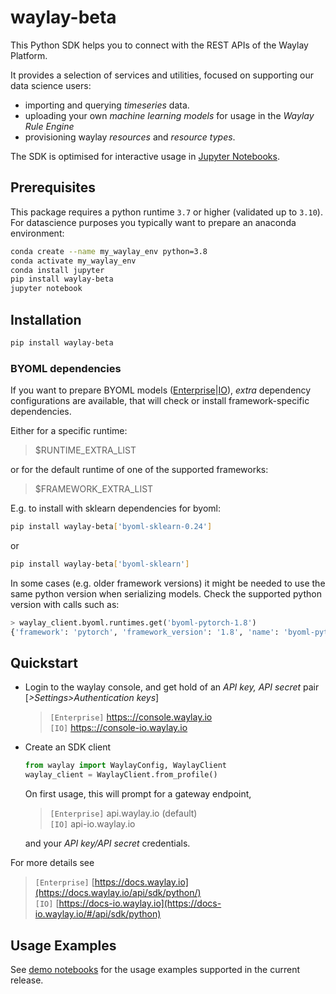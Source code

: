 
# waylay-beta

This Python SDK helps you to connect with the REST APIs of the Waylay Platform.

It provides a selection of services and utilities, focused on supporting our data science users:
* importing and querying _timeseries_ data.
* uploading your own _machine learning models_ for usage in the _Waylay Rule Engine_
* provisioning waylay _resources_ and _resource types_.

The SDK is optimised for interactive usage in [Jupyter Notebooks](https://jupyter.org/).

## Prerequisites
This package requires a python runtime `3.7` or higher (validated up to `3.10`). 
For datascience purposes you typically want to prepare an anaconda environment:
```bash
conda create --name my_waylay_env python=3.8
conda activate my_waylay_env
conda install jupyter
pip install waylay-beta
jupyter notebook 
```

## Installation

```bash
pip install waylay-beta
```

### BYOML dependencies

If you want to prepare BYOML models ([Enterprise](http://docs.waylay.io/#/features/byoml/)|[IO](http://docs-io.waylay.io/#/features/byoml/)), _extra_ dependency configurations are available, that will check or install framework-specific dependencies.

Either for a specific runtime:
> $RUNTIME_EXTRA_LIST

or for the default runtime of one of the supported frameworks:
> $FRAMEWORK_EXTRA_LIST

E.g. to install with sklearn dependencies for byoml:
```bash
pip install waylay-beta['byoml-sklearn-0.24']
```
or
```bash
pip install waylay-beta['byoml-sklearn']
```

In some cases (e.g. older framework versions) it might be needed to use the same python version
when serializing models. Check the supported python version with calls such as:
```python
> waylay_client.byoml.runtimes.get('byoml-pytorch-1.8')
{'framework': 'pytorch', 'framework_version': '1.8', 'name': 'byoml-pytorch-1.8', 'python_version': '3.7'}
```

## Quickstart

* Login to the waylay console, and get hold of an _API key, API secret_ pair \[*>Settings>Authentication keys*\] 
  > `[Enterprise]` [https:://console.waylay.io](https://console.waylay.io/administration/settings/keys) <br>
  > `[IO]` [https:://console-io.waylay.io](https://console-io.waylay.io/administration/settings/keys)

* Create an SDK client
  ```python
  from waylay import WaylayConfig, WaylayClient
  waylay_client = WaylayClient.from_profile()
  ```
  On first usage, this will prompt for a gateway endpoint,
  > `[Enterprise]` api.waylay.io (default)<br> 
  > `[IO]` api-io.waylay.io

  and your _API key/API secret_ credentials. 

For more details see 
> `[Enterprise]` [https://docs.waylay.io](https://docs.waylay.io/api/sdk/python/)<br>
> `[IO]` [https://docs-io.waylay.io](https://docs-io.waylay.io/#/api/sdk/python)

## Usage Examples
See [demo notebooks](https://github.com/waylayio/demo-general/tree/master/python-sdk) for the usage examples supported in the current release.